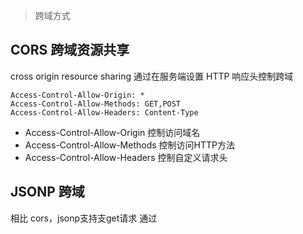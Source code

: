 > 跨域方式
## CORS 跨域资源共享
cross origin resource sharing
通过在服务端设置 HTTP 响应头控制跨域
```http
Access-Control-Allow-Origin: *
Access-Control-Allow-Methods: GET,POST
Access-Control-Allow-Headers: Content-Type
```
* Access-Control-Allow-Origin 控制访问域名
* Access-Control-Allow-Methods 控制访问HTTP方法
* Access-Control-Allow-Headers 控制自定义请求头

## JSONP 跨域
相比 cors，jsonp支持支get请求
通过 <script> 标签，动态设置 src 属性实现跨域
```js
function jsonp(req) {
  return new Promise((resolve) => {
     // 挂载回调函数     
     const calbackName = 'callback' + Date.now();
     window[calbackName] = function(data)  {
        resolve(data);
     }
     const script = document.createElement('script');
     script.src = req.url + '?callback=' + callbackName;
  });
}
// 使用
jsonp({
  url: 'https://api.com/get',
}).then(res => {
  console.log(res);
});
```
